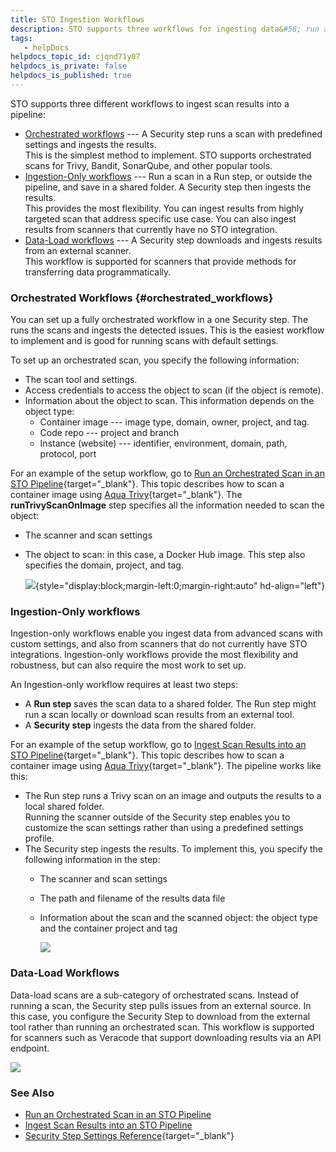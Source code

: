 ```yaml
---
title: STO Ingestion Workflows
description: STO supports three workflows for ingesting data&#58; run a local scan (orchestrated), ingest results from a shared folder (ingestion-only), and download results from an external scanner (data-load).
tags: 
   - helpDocs
helpdocs_topic_id: cjqnd71y07
helpdocs_is_private: false
helpdocs_is_published: true
---
```


STO supports three different workflows to ingest scan results into a
pipeline:

-   [Orchestrated workflows](#orchestrated_workflows) --- A Security
    step runs a scan with predefined settings and ingests the results.\
    This is the simplest method to implement. STO supports orchestrated
    scans for Trivy, Bandit, SonarQube, and other popular tools.
-   [Ingestion-Only workflows](#ingestion-only-workflows) --- Run a scan
    in a Run step, or outside the pipeline, and save in a shared folder.
    A Security step then ingests the results.\
    This provides the most flexibility. You can ingest results from
    highly targeted scan that address specific use case. You can also
    ingest results from scanners that currently have no STO integration.
-   [Data-Load workflows](#data-load-workflows) --- A Security step
    downloads and ingests results from an external scanner.\
    This workflow is supported for scanners that provide methods for
    transferring data programmatically.

### Orchestrated Workflows {#orchestrated_workflows}

You can set up a fully orchestrated workflow in a one Security step. The
runs the scans and ingests the detected issues. This is the easiest
workflow to implement and is good for running scans with default
settings.

To set up an orchestrated scan, you specify the following information:

-   The scan tool and settings.
-   Access credentials to access the object to scan (if the object is
    remote).
-   Information about the object to scan. This information depends on
    the object type:
    -   Container image --- image type, domain, owner, project, and tag.
    -   Code repo --- project and branch
    -   Instance (website) --- identifier, environment, domain, path,
        protocol, port

For an example of the setup workflow, go to [Run an Orchestrated Scan in
an STO
Pipeline](https://docs.harness.io/article/wk018r6x3g){target="_blank"}.
This topic describes how to scan a container image using [Aqua
Trivy](https://docs.harness.io/article/079248uzcu){target="_blank"}. The
**runTrivyScanOnImage** step specifies all the information needed to
scan the object:

-   The scanner and scan settings

-   The object to scan: in this case, a Docker Hub image. This step also
    specifies the domain, project, and tag.

    ![](https://files.helpdocs.io/kw8ldg1itf/articles/cjqnd71y07/1663798037496/orchestrated-pipeline-v-2.png){style="display:block;margin-left:0;margin-right:auto"
    hd-align="left"}

### Ingestion-Only workflows

Ingestion-only workflows enable you ingest data from advanced scans with
custom settings, and also from scanners that do not currently have STO
integrations. Ingestion-only workflows provide the most flexibility and
robustness, but can also require the most work to set up.

An Ingestion-only workflow requires at least two steps:

-   A **Run step** saves the scan data to a shared folder. The Run step
    might run a scan locally or download scan results from an external
    tool.
-   A **Security step** ingests the data from the shared folder.

For an example of the setup workflow, go to [Ingest Scan Results into an
STO
Pipeline](https://harness.helpdocs.io/article/d24n34qdbk){target="_blank"}.
This topic describes how to scan a container image using [Aqua
Trivy](https://docs.harness.io/article/079248uzcu){target="_blank"}. The
pipeline works like this:

-   The Run step runs a Trivy scan on an image and outputs the results
    to a local shared folder.\
    Running the scanner outside of the Security step enables you to
    customize the scan settings rather than using a predefined settings
    profile.
-   The Security step ingests the results. To implement this, you
    specify the following information in the step:
    -   The scanner and scan settings

    -   The path and filename of the results data file

    -   Information about the scan and the scanned object: the object
        type and the container project and tag

        ![](https://files.helpdocs.io/kw8ldg1itf/articles/x6jsoi0i4e/1662742101627/ingestion-only-pipeline.png)

### Data-Load Workflows

Data-load scans are a sub-category of orchestrated scans. Instead of
running a scan, the Security step pulls issues from an external source.
In this case, you configure the Security Step to download from the
external tool rather than running an orchestrated scan. This workflow is
supported for scanners such as Veracode that support downloading results
via an API endpoint.

![](https://files.helpdocs.io/kw8ldg1itf/articles/cjqnd71y07/1663028453108/dataload-pipeline.png)

### See Also

-   [Run an Orchestrated Scan in an STO
    Pipeline](https://docs.harness.io/article/wk018r6x3g)
-   [Ingest Scan Results into an STO
    Pipeline](https://docs.harness.io/article/d24n34qdbk)
-   [Security Step Settings
    Reference](https://docs.harness.io/article/0k0iubnzql){target="_blank"}
